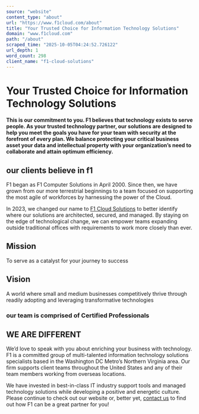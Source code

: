 ```yaml
---
source: "website"
content_type: "about"
url: "https://www.f1cloud.com/about"
title: "Your Trusted Choice for Information Technology Solutions"
domain: "www.f1cloud.com"
path: "/about"
scraped_time: "2025-10-05T04:24:52.726122"
url_depth: 1
word_count: 298
client_name: "f1-cloud-solutions"
---
```


# Your Trusted Choice for Information Technology Solutions

#### This is our commitment to you. F1 believes that technology exists to serve people. As your trusted technology partner, our solutions are designed to help you meet the goals you have for your team with security at the forefront of every plan. We balance protecting your critical business asset your data and intellectual property with your organization’s need to collaborate and attain optimum efficiency.

## our clients believe in f1

F1 began as F1 Computer Solutions in April 2000. Since then, we have grown from our more terrestrial beginnings to a team focused on supporting the most agile of workforces by harnessing the power of the Cloud.

In 2023, we changed our name to [F1 Cloud Solutions](https://www.f1cloud.com) to better identify where our solutions are architected, secured, and managed. By staying on the edge of technological change, we can empower teams expanding outside traditional offices with requirements to work more closely than ever.

## Mission

To serve as a catalyst for your journey to success

## Vision

A world where small and medium businesses competitively thrive through readily adopting and leveraging transformative technologies

### our team is comprised of Certified Professionals

## WE ARE DIFFERENT

We’d love to speak with you about enriching your business with technology. F1 is a committed group of multi-talented information technology solutions specialists based in the Washington DC Metro’s Northern Virginia area. Our firm supports client teams throughout the United States and any of their team members working from overseas locations.

We have invested in best-in-class IT industry support tools and managed technology solutions while developing a positive and energetic culture. Please continue to check out our website or, better yet, [contact us](https://www.f1cloud.com/contact) to find out how F1 can be a great partner for you!